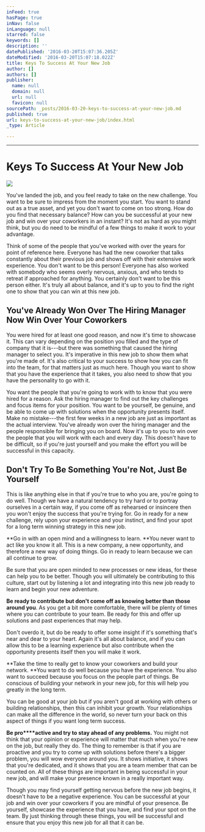 ```yaml
---
inFeed: true
hasPage: true
inNav: false
inLanguage: null
starred: false
keywords: []
description: ''
datePublished: '2016-03-20T15:07:36.205Z'
dateModified: '2016-03-20T15:07:18.022Z'
title: Keys To Success At Your New Job
author: []
authors: []
publisher:
  name: null
  domain: null
  url: null
  favicon: null
sourcePath: _posts/2016-03-20-keys-to-success-at-your-new-job.md
published: true
url: keys-to-success-at-your-new-job/index.html
_type: Article

---
```

****

# Keys To Success At Your New Job
![](https://the-grid-user-content.s3-us-west-2.amazonaws.com/dec05f3b-1e6d-4811-9db2-0fb3bbd983f8.jpg)

You've landed the job, and you feel ready to take on the new challenge. You want to be sure to impress from the moment you start. You want to stand out as a true asset, and yet you don't want to come on too strong. How do you find that necessary balance? How can you be successful at your new job and win over your coworkers in an instant? It's not as hard as you might think, but you do need to be mindful of a few things to make it work to your advantage.

Think of some of the people that you've worked with over the years for point of reference here. Everyone has had the new coworker that talks constantly about their previous job and shows off with their extensive work experience. You don't want to be this person! Everyone has also worked with somebody who seems overly nervous, anxious, and who tends to retreat if approached for anything. You certainly don't want to be this person either. It's truly all about balance, and it's up to you to find the right one to show that you can win at this new job.

## You've Already Won Over The Hiring Manager Now Win Over Your Coworkers

You were hired for at least one good reason, and now it's time to showcase it. This can vary depending on the position you filled and the type of company that it is---but there was something that caused the hiring manager to select you. It's imperative in this new job to show them what you're made of. It's also critical to your success to show how you can fit into the team, for that matters just as much here. Though you want to show that you have the experience that it takes, you also need to show that you have the personality to go with it.

You want the people that you're going to work with to know that you were hired for a reason. Ask the hiring manager to find out the key challenges and focus items for your position.  You want to be yourself, be genuine, and be able to come up with solutions when the opportunity presents itself. Make no mistake---the first few weeks in a new job are just as important as the actual interview. You've already won over the hiring manager and the people responsible for bringing you on board. Now it's up to you to win over the people that you will work with each and every day. This doesn't have to be difficult, so if you're just yourself and you make the effort you will be successful in this capacity.

## Don't Try To Be Something You're Not, Just Be Yourself

This is like anything else in that if you're true to who you are, you're going to do well. Though we have a natural tendency to try hard or to portray ourselves in a certain way, if you come off as rehearsed or insincere then you won't enjoy the success that you're trying for. Go in ready for a new challenge, rely upon your experience and your instinct, and find your spot for a long term winning strategy in this new job.

**Go in with an open mind and a willingness to learn. **You never want to act like you know it all. This is a new company, a new opportunity, and therefore a new way of doing things. Go in ready to learn because we can all continue to grow.

Be sure that you are open minded to new processes or new ideas, for these can help you to be better. Though you will ultimately be contributing to this culture, start out by listening a lot and integrating into this new job ready to learn and begin your new adventure.

**Be ready to contribute but don't come off as knowing better than those around you**. As you get a bit more comfortable, there will be plenty of times where you can contribute to your team. Be ready for this and offer up solutions and past experiences that may help.

Don't overdo it, but do be ready to offer some insight if it's something that's near and dear to your heart. Again it's all about balance, and if you can allow this to be a learning experience but also contribute when the opportunity presents itself then you will make it work.

**Take the time to really get to know your coworkers and build your network. **You want to do well because you have the experience. You also want to succeed because you focus on the people part of things. Be conscious of building your network in your new job, for this will help you greatly in the long term.

You can be good at your job but if you aren't good at working with others or building relationships, then this can inhibit your growth. Your relationships can make all the difference in the world, so never turn your back on this aspect of things if you want long term success.

**Be pro****active and try to stay ahead of any problems.** You might not think that your opinion or experience will matter that much when you're new on the job, but really they do. The thing to remember is that if you are proactive and you try to come up with solutions before there's a bigger problem, you will wow everyone around you. It shows initiative, it shows that you're dedicated, and it shows that you are a team member that can be counted on. All of these things are important in being successful in your new job, and will make your presence known in a really important way.

Though you may find yourself getting nervous before the new job begins, it doesn't have to be a negative experience. You can be successful at your job and win over your coworkers if you are mindful of your presence. Be yourself, showcase the experience that you have, and find your spot on the team. By just thinking through these things, you will be successful and ensure that you enjoy this new job for all that it can be.

**[][0]**

[0]: https://www.linkedin.com/pulse/20130429132233-658789-10-ways-to-be-sensationally-successful-at-your-new-job